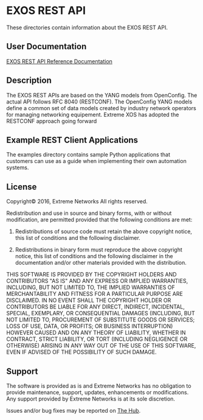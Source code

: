 # EXOS REST API
These directories contain information about the EXOS REST API.

## User Documentation
[EXOS REST API Reference Documentation](https://rawgit.com/extremenetworks/EXOS_Apps/master/REST/docs/RESTCONF.html)


## Description
The EXOS REST APIs are based on the YANG models from OpenConfig. The actual API follows RFC 8040 (RESTCONF).
The OpenConfig YANG models define a common set of data models created by industry network operators for managing networking equipement. Extreme XOS has adopted the RESTCONF approach going forward

## Example REST Client Applications
The examples directory contains sample Python applications that customers can use as a guide when implementing their own automation systems.

## License
Copyright© 2016, Extreme Networks
All rights reserved.

Redistribution and use in source and binary forms, with or without modification,
are permitted provided that the following conditions are met:

1. Redistributions of source code must retain the above copyright notice, this
list of conditions and the following disclaimer.

2. Redistributions in binary form must reproduce the above copyright notice,
this list of conditions and the following disclaimer in the documentation
and/or other materials provided with the distribution.

THIS SOFTWARE IS PROVIDED BY THE COPYRIGHT HOLDERS AND CONTRIBUTORS "AS IS" AND
ANY EXPRESS OR IMPLIED WARRANTIES, INCLUDING, BUT NOT LIMITED TO, THE IMPLIED
WARRANTIES OF MERCHANTABILITY AND FITNESS FOR A PARTICULAR PURPOSE ARE
DISCLAIMED. IN NO EVENT SHALL THE COPYRIGHT HOLDER OR CONTRIBUTORS BE LIABLE
FOR ANY DIRECT, INDIRECT, INCIDENTAL, SPECIAL, EXEMPLARY, OR CONSEQUENTIAL
DAMAGES (INCLUDING, BUT NOT LIMITED TO, PROCUREMENT OF SUBSTITUTE GOODS OR
SERVICES; LOSS OF USE, DATA, OR PROFITS; OR BUSINESS INTERRUPTION) HOWEVER
CAUSED AND ON ANY THEORY OF LIABILITY, WHETHER IN CONTRACT, STRICT LIABILITY,
OR TORT (INCLUDING NEGLIGENCE OR OTHERWISE) ARISING IN ANY WAY OUT OF THE USE
OF THIS SOFTWARE, EVEN IF ADVISED OF THE POSSIBILITY OF SUCH DAMAGE.

## Support
The software is provided as is and Extreme Networks has no obligation to provide
maintenance, support, updates, enhancements or modifications.
Any support provided by Extreme Networks is at its sole discretion.

Issues and/or bug fixes may be reported on [The Hub](https://community.extremenetworks.com/extreme).

